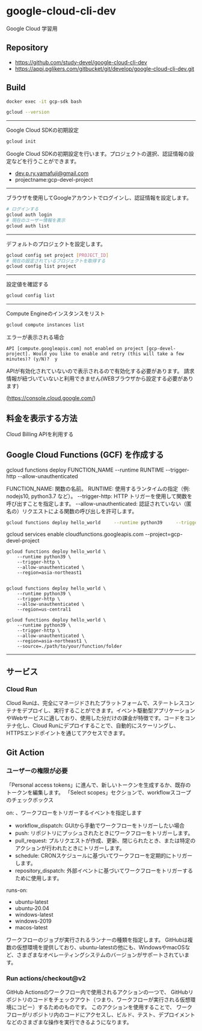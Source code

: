 # google-cloud-cli-dev

Google Cloud 学習用

## Repository

- https://github.com/study-devel/google-cloud-cli-dev
- https://appj.pglikers.com/gitbucket/git/develop/google-cloud-cli-dev.git


## Build


```bash
docker exec -it gcp-sdk bash
```


```bash
gcloud --version
```
---

Google Cloud SDKの初期設定

```bash
gcloud init
```

Google Cloud SDKの初期設定を行います。プロジェクトの選択、認証情報の設定などを行うことができます。

- dev.p.ry.yamafuji@gmail.com
- projectname:gcp-devel-project

--- 

 ブラウザを使用してGoogleアカウントでログインし、認証情報を設定します。

```bash
# ログインする
gcloud auth login
# 現在のユーザー情報を表示
gcloud auth list
```

--- 

デフォルトのプロジェクトを設定します。

```bash
gcloud config set project [PROJECT_ID]
# 現在の設定されているプロジェクトを取得する
gcloud config list project
```

--- 

設定値を確認する

```bash
gcloud config list
```

--- 


Compute Engineのインスタンスをリスト

```bash
gcloud compute instances list
```

エラーが表示される場合

```
API [compute.googleapis.com] not enabled on project [gcp-devel-project]. Would you like to enable and retry (this will take a few minutes)? (y/N)?  y
```

APIが有効化されていないので表示されるので有効化する必要があります。
請求情報が紐づいていないと利用できません(WEBブラウザから設定する必要があります)

(https://console.cloud.google.com/)


## 料金を表示する方法

Cloud Billing APIを利用する


## Google Cloud Functions (GCF) を作成する

gcloud functions deploy FUNCTION_NAME --runtime RUNTIME --trigger-http --allow-unauthenticated

FUNCTION_NAME: 関数の名前。
RUNTIME: 使用するランタイムの指定（例: nodejs10, python3.7 など）。
--trigger-http: HTTP トリガーを使用して関数を呼び出すことを指定します。
--allow-unauthenticated: 認証されていない（匿名の）リクエストによる関数の呼び出しを許可します。

```bash
gcloud functions deploy hello_world     --runtime python39     --trigger-http     --allow-unauthenticated     --region=asia-northeast1 
```

gcloud services enable cloudfunctions.googleapis.com --project=gcp-devel-project

```
gcloud functions deploy hello_world \
    --runtime python39 \
    --trigger-http \
    --allow-unauthenticated \
    --region=asia-northeast1 


gcloud functions deploy hello_world \
    --runtime python39 \
    --trigger-http \
    --allow-unauthenticated \
    --region=us-central1

gcloud functions deploy hello_world \
    --runtime python39 \
    --trigger-http \
    --allow-unauthenticated \
    --region=asia-northeast1 \
    --source=./path/to/your/function/folder
```

---

## サービス

### Cloud Run

Cloud Runは、完全にマネージドされたプラットフォームで、ステートレスコンテナをデプロイし、実行することができます。イベント駆動型アプリケーションやWebサービスに適しており、使用した分だけの課金が特徴です。コードをコンテナ化し、Cloud Runにデプロイすることで、自動的にスケーリングし、HTTPSエンドポイントを通じてアクセスできます。

## Git Action

### ユーザーの権限が必要

「Personal access tokens」に進んで、新しいトークンを生成するか、既存のトークンを編集します。
「Select scopes」セクションで、workflowスコープのチェックボックス

on: 、ワークフローをトリガーするイベントを指定します

 - workflow_dispatch: GUIから手動でワークフローをトリガーしたい場合
 - push: リポジトリにプッシュされたときにワークフローをトリガーします。
 - pull_request: プルリクエストが作成、更新、閉じられたとき、または特定のアクションが行われたときにトリガーします。
 - schedule: CRONスケジュールに基づいてワークフローを定期的にトリガーします。
 - repository_dispatch: 外部イベントに基づいてワークフローをトリガーするために使用します。

runs-on:

 - ubuntu-latest
 - ubuntu-20.04
 - windows-latest
 - windows-2019
 - macos-latest

ワークフローのジョブが実行されるランナーの種類を指定します。
GitHubは複数の仮想環境を提供しており、ubuntu-latestの他にも、WindowsやmacOSなど、さまざまなオペレーティングシステムのバージョンがサポートされています。

### Run actions/checkout@v2

GitHub Actionsのワークフロー内で使用されるアクションの一つで、
GitHubリポジトリのコードをチェックアウト（つまり、ワークフローが実行される仮想環境にコピー）するためのものです。
このアクションを使用することで、
ワークフローがリポジトリ内のコードにアクセスし、ビルド、テスト、デプロイメントなどのさまざまな操作を実行できるようになります。